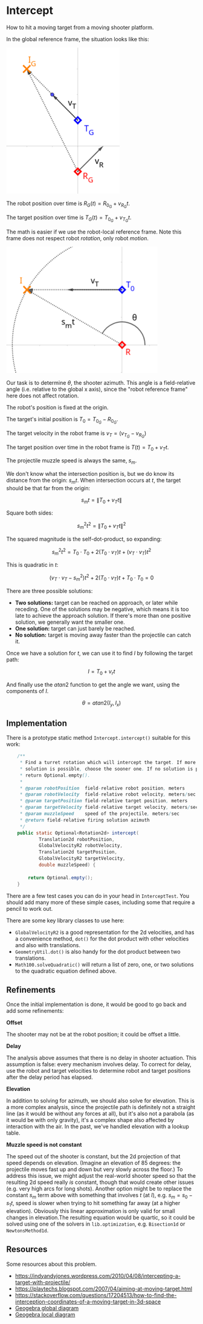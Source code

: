 # Intercept

How to hit a moving target from a moving shooter platform.

In the global reference frame, the situation looks like this:

<img src="global_diagram.png" width=300 />

The robot position over time is $R_G(t) = R_{0_G} + v_{R_G} t$. 

The target position over time is $T_G(t) = T_{0_G} + v_{T_G} t$.

The math is easier if we use the robot-local reference frame.
Note this frame does not respect robot *rotation*, only robot *motion*.

<img src="local_diagram.png" width=400 />

Our task is to determine $\theta$, the shooter azimuth.  This angle
is a field-relative angle (i.e. relative to the global x axis),
since the "robot reference frame" here does not affect rotation.

The robot's position is fixed at the origin.

The target's initial position is $T_0 = T_{0_G} - R_{0_G}$.

The target velocity in the robot frame is $v_T = (v_{T_G} - v_{R_G})$

The target position over time in the robot frame is $T(t) = T_0 + v_T t$.

The projectile muzzle speed is always the same, $s_m$.

We don't know what the intersection position is, but we do know
its distance from the origin: $s_m t$.  When intersection occurs at $t$, the
target should be that far from the origin:

```math
s_m t = \left\| T_0 + v_T t \right\|
```

Square both sides:

```math
s_m^2 t^2 = \left\| T_0 + v_T t \right\|^2
```

The squared magnitude is the self-dot-product, so expanding:

```math
s_m^2 t^2 =  T_0 \cdot T_0 + 2(T_0 \cdot v_T) t + (v_T \cdot v_T) t^2
```

This is quadratic in $t$:

```math
(v_T \cdot v_T - s_m^2) t^2  + 2(T_0 \cdot v_T) t +   T_0 \cdot T_0 = 0
```

There are three possible solutions:

* __Two solutions:__ target can be reached on approach, or later while receding.  One of the solutions may be negative, which means it is too late to achieve the approach solution.  If there's more than one positive solution, we generally want the
smaller one.
* __One solution:__ target can just barely be reached.
* __No solution:__ target is moving away faster than the projectile can catch it.



Once we have a solution for $t$, we can use it to find $I$ by
following the target path:

```math
I = T_0 + v_r t
```

And finally use the $atan2$ function to get the angle we want,
using the components of $I$.

```math
\theta = atan2(I_y, I_x)
```

## Implementation

There is a prototype static method `Intercept.intercept()` suitable
for this work:

```java
    /**
     * Find a turret rotation which will intercept the target. If more than one
     * solution is possible, choose the sooner one. If no solution is possible,
     * return Optional.empty().
     * 
     * @param robotPosition  field-relative robot position, meters
     * @param robotVelocity  field-relative robot velocity, meters/sec
     * @param targetPosition field-relative target position, meters
     * @param targetVelocity field-relative target velocity, meters/sec
     * @param muzzleSpeed    speed of the projectile, meters/sec
     * @return field-relative firing solution azimuth
     */
    public static Optional<Rotation2d> intercept(
            Translation2d robotPosition,
            GlobalVelocityR2 robotVelocity,
            Translation2d targetPosition,
            GlobalVelocityR2 targetVelocity,
            double muzzleSpeed) {

        return Optional.empty();
    }

```

There are a few test cases you can do in your head in `InterceptTest`.
You should add many more of these simple cases, including some that
require a pencil to work out.

There are some key library classes to use here:

* `GlobalVelocityR2` is a good representation for the 2d
velocities, and has a convenience method, `dot()` for the dot
product with other velocities and also with translations.
* `GeometryUtil.dot()` is also handy for the dot product between
two translations.
* `Math100.solveQuadratic()` will return a list of zero, one, or two solutions to the quadratic equation defined above.


## Refinements

Once the initial implementation is done, it would be good to go 
back and add some refinements:

__Offset__

The shooter may not be at the robot position; it could be offset
a little.

__Delay__

The analysis above assumes that there is no delay in shooter actuation.
This assumption is false: every mechanism involves delay.  To
correct for delay, use the robot and target velocities to determine
robot and target positions after the delay period has elapsed.

__Elevation__

In addition to solving for azimuth, we should also solve for elevation.
This is a more complex analysis, since the projectile path is definitely
not a straight line (as it would be without any forces at all),
but it's also not a parabola (as it would be with only gravity),
it's a complex shape also affected by interaction with the air.
In the past, we've handled elevation with a lookup table.

__Muzzle speed is not constant__

The speed out of the shooter is constant, but the 2d projection of
that speed depends on elevation.  (Imagine an elevation of 85 degrees:
the projectile moves fast up and down but very slowly across the floor.)
To address this issue, we might adjust the real-world shooter speed so
that the resulting 2d speed really *is* constant, though that would
create other issues (e.g. very high arcs for long shots).  Another
option might be to replace the constant $s_m$ term above with something
that involves $t$ (at $I$), e.g. $s_m = s_0 - s_1t$, speed is slower when
trying to hit something far away (at a higher elevation).  Obviously
this linear approximation is only valid for small changes in elevation.The resulting
equation would be quartic, so it could be solved using one of the
solvers in `lib.optimization`, e.g. `Bisection1d` or `NewtonsMethod1d`.



## Resources
Some resources about this problem.

* https://indyandyjones.wordpress.com/2010/04/08/intercepting-a-target-with-projectile/
* https://playtechs.blogspot.com/2007/04/aiming-at-moving-target.html
* https://stackoverflow.com/questions/17204513/how-to-find-the-interception-coordinates-of-a-moving-target-in-3d-space
* [Geogebra global diagram](https://www.geogebra.org/m/hextbjj2)
* [Geogebra local diagram](https://www.geogebra.org/m/guchqzvs)